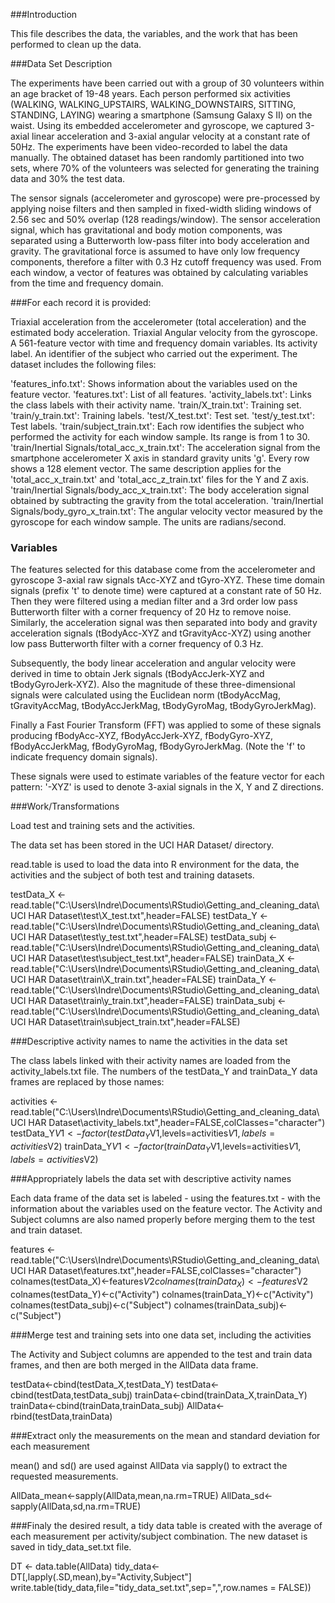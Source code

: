 ###Introduction

This file describes the data, the variables, and the work that has been performed to clean up the data.

###Data Set Description

The experiments have been carried out with a group of 30 volunteers within an age bracket of 19-48 years. Each person performed six activities (WALKING, WALKING_UPSTAIRS, WALKING_DOWNSTAIRS, SITTING, STANDING, LAYING) wearing a smartphone (Samsung Galaxy S II) on the waist. Using its embedded accelerometer and gyroscope, we captured 3-axial linear acceleration and 3-axial angular velocity at a constant rate of 50Hz. The experiments have been video-recorded to label the data manually. The obtained dataset has been randomly partitioned into two sets, where 70% of the volunteers was selected for generating the training data and 30% the test data.

The sensor signals (accelerometer and gyroscope) were pre-processed by applying noise filters and then sampled in fixed-width sliding windows of 2.56 sec and 50% overlap (128 readings/window). The sensor acceleration signal, which has gravitational and body motion components, was separated using a Butterworth low-pass filter into body acceleration and gravity. The gravitational force is assumed to have only low frequency components, therefore a filter with 0.3 Hz cutoff frequency was used. From each window, a vector of features was obtained by calculating variables from the time and frequency domain.

###For each record it is provided:

Triaxial acceleration from the accelerometer (total acceleration) and the estimated body acceleration.
Triaxial Angular velocity from the gyroscope.
A 561-feature vector with time and frequency domain variables.
Its activity label.
An identifier of the subject who carried out the experiment.
The dataset includes the following files:

'features_info.txt': Shows information about the variables used on the feature vector.
'features.txt': List of all features.
'activity_labels.txt': Links the class labels with their activity name.
'train/X_train.txt': Training set.
'train/y_train.txt': Training labels.
'test/X_test.txt': Test set.
'test/y_test.txt': Test labels.
'train/subject_train.txt': Each row identifies the subject who performed the activity for each window sample. Its range is from 1 to 30.
'train/Inertial Signals/total_acc_x_train.txt': The acceleration signal from the smartphone accelerometer X axis in standard gravity units 'g'. Every row shows a 128 element vector. The same description applies for the 'total_acc_x_train.txt' and 'total_acc_z_train.txt' files for the Y and Z axis.
'train/Inertial Signals/body_acc_x_train.txt': The body acceleration signal obtained by subtracting the gravity from the total acceleration.
'train/Inertial Signals/body_gyro_x_train.txt': The angular velocity vector measured by the gyroscope for each window sample. The units are radians/second.

### Variables

The features selected for this database come from the accelerometer and gyroscope 3-axial raw signals tAcc-XYZ and tGyro-XYZ. These time domain signals (prefix 't' to denote time) were captured at a constant rate of 50 Hz. Then they were filtered using a median filter and a 3rd order low pass Butterworth filter with a corner frequency of 20 Hz to remove noise. Similarly, the acceleration signal was then separated into body and gravity acceleration signals (tBodyAcc-XYZ and tGravityAcc-XYZ) using another low pass Butterworth filter with a corner frequency of 0.3 Hz.

Subsequently, the body linear acceleration and angular velocity were derived in time to obtain Jerk signals (tBodyAccJerk-XYZ and tBodyGyroJerk-XYZ). Also the magnitude of these three-dimensional signals were calculated using the Euclidean norm (tBodyAccMag, tGravityAccMag, tBodyAccJerkMag, tBodyGyroMag, tBodyGyroJerkMag).

Finally a Fast Fourier Transform (FFT) was applied to some of these signals producing fBodyAcc-XYZ, fBodyAccJerk-XYZ, fBodyGyro-XYZ, fBodyAccJerkMag, fBodyGyroMag, fBodyGyroJerkMag. (Note the 'f' to indicate frequency domain signals).

These signals were used to estimate variables of the feature vector for each pattern:
'-XYZ' is used to denote 3-axial signals in the X, Y and Z directions.

###Work/Transformations

Load test and training sets and the activities.

The data set has been stored in the UCI HAR Dataset/ directory.

read.table is used to load the data into R environment for the data, the activities and the subject of both test and training datasets.

testData_X <- read.table("C:\Users\Indre\Documents\RStudio\Getting_and_cleaning_data\UCI HAR Dataset\test\X_test.txt",header=FALSE)
testData_Y <- read.table("C:\Users\Indre\Documents\RStudio\Getting_and_cleaning_data\UCI HAR Dataset\test\y_test.txt",header=FALSE)
testData_subj <- read.table("C:\Users\Indre\Documents\RStudio\Getting_and_cleaning_data\UCI HAR Dataset\test\subject_test.txt",header=FALSE)
trainData_X <- read.table("C:\Users\Indre\Documents\RStudio\Getting_and_cleaning_data\UCI HAR Dataset\train\X_train.txt",header=FALSE)
trainData_Y <- read.table("C:\Users\Indre\Documents\RStudio\Getting_and_cleaning_data\UCI HAR Dataset\train\y_train.txt",header=FALSE)
trainData_subj <- read.table("C:\Users\Indre\Documents\RStudio\Getting_and_cleaning_data\UCI HAR Dataset\train\subject_train.txt",header=FALSE)

###Descriptive activity names to name the activities in the data set

The class labels linked with their activity names are loaded from the activity_labels.txt file. The numbers of the testData_Y and trainData_Y data frames are replaced by those names:

activities <- read.table("C:\Users\Indre\Documents\RStudio\Getting_and_cleaning_data\UCI HAR Dataset\activity_labels.txt",header=FALSE,colClasses="character")
testData_Y$V1 <- factor(testData_Y$V1,levels=activities$V1,labels=activities$V2)
trainData_Y$V1 <- factor(trainData_Y$V1,levels=activities$V1,labels=activities$V2)

###Appropriately labels the data set with descriptive activity names

Each data frame of the data set is labeled - using the features.txt - with the information about the variables used on the feature vector. The Activity and Subject columns are also named properly before merging them to the test and train dataset.

features <- read.table("C:\Users\Indre\Documents\RStudio\Getting_and_cleaning_data\UCI HAR Dataset\features.txt",header=FALSE,colClasses="character")
colnames(testData_X)<-features$V2
colnames(trainData_X)<-features$V2
colnames(testData_Y)<-c("Activity")
colnames(trainData_Y)<-c("Activity")
colnames(testData_subj)<-c("Subject")
colnames(trainData_subj)<-c("Subject")

###Merge test and training sets into one data set, including the activities

The Activity and Subject columns are appended to the test and train data frames, and then are both merged in the AllData data frame.

testData<-cbind(testData_X,testData_Y)
testData<-cbind(testData,testData_subj)
trainData<-cbind(trainData_X,trainData_Y)
trainData<-cbind(trainData,trainData_subj)
AllData<-rbind(testData,trainData)

###Extract only the measurements on the mean and standard deviation for each measurement

mean() and sd() are used against AllData via sapply() to extract the requested measurements.

AllData_mean<-sapply(AllData,mean,na.rm=TRUE)
AllData_sd<-sapply(AllData,sd,na.rm=TRUE)


###Finaly the desired result, a tidy data table is created with the average of each measurement per activity/subject combination. The new dataset is saved in tidy_data_set.txt file.

DT <- data.table(AllData)
tidy_data<-DT[,lapply(.SD,mean),by="Activity,Subject"]
write.table(tidy_data,file="tidy_data_set.txt",sep=",",row.names = FALSE))
